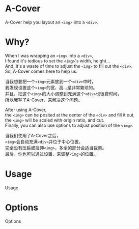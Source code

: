 # A-Cover
A-Cover help you layout an `<img>` into a `<div>`.

# Why?
When I was wrapping an `<img>` into a `<div>`,  
I found it's tedious to set the `<img>`'s width, height...  
And, it's a waste of time to adjust the `<img>` to fill out the `<div>`.  
So, A-Cover comes here to help us.  

当我想要把一个`<img>`元素放到一个`<div>`中时，  
我发现设置这个`<img>`的宽、高...是非常繁琐的。  
并且，把这个`<img>`的大小调整到充满这个`<div>`也很费时间，  
所以我写了A-Cover，来解决这个问题。  

After using A-Cover,  
the `<img>` can be posited at the center of the `<div>` and fill it out,  
the `<img>` will be scaled with origin ratio, and cut.  
Finally, you can also use options to adjust position of the `<img>`.  

当我们使用了A-Cover之后，  
`<img>`会自动充满`<div>`并位于中心位置，  
完全没有压扁或拉伸`<img>`，多余的部分会适当裁剪。  
最后，你也可以通过设置，来调整`<img>`的位置。  

# Usage
Usage

# Options
Options
